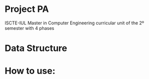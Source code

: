 # Project PA

 ISCTE-IUL Master in Computer Engineering curricular unit of the 2º semester with 4 phases
# **Data Structure**

# **How to use:**
